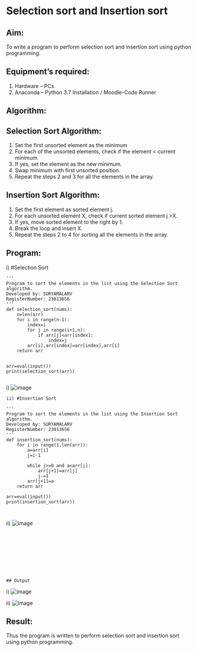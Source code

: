 # Selection sort and Insertion sort
## Aim:
To write a program to perform selection sort and insertion sort using python programming.
## Equipment’s required:
1.	Hardware – PCs
2.	Anaconda – Python 3.7 Installation / Moodle-Code Runner
## Algorithm:
## Selection Sort Algorithm:
1.	Set the first unsorted element as the minimum
2.	For each of the unsorted elements, check if the element < current minimum.
3.	If yes, set the element as the new minimum.
4.	Swap minimum with first unsorted position.
5.	Repeat the steps 2 and 3 for all the elements in the array.
## Insertion Sort Algorithm:
1.	Set the first element as sorted element j.
2.	For each unsorted element X, check if current sorted element j >X.
3.	If yes, move sorted element to the right by 1.
4.	Break the loop and insert X.
5.	Repeat the steps 2 to 4 for sorting all the elements in the array.
## Program:
i)	#Selection Sort
```
''' 
Program to sort the elements in the list using the Selection Sort algorithm.
Developed by: SURYAMALARV
RegisterNumber: 23013656
'''
def selection_sort(nums):
    n=len(arr)
    for i in range(n-1):
        index=i
        for j in range(i+1,n):
            if arr[j]<arr[index]:
                index=j
        arr[i],arr[index]=arr[index],arr[i]
    return arr
    
    
arr=eval(input())
print(selection_sort(arr))
    
```
i)
![image](https://github.com/suryamalarv/Sorting-Algorithm/assets/145742486/c3f95a15-92d7-48b9-83dd-b8cb8815b86e)






```
ii)	#Insertion Sort

```


```
''' 
Program to sort the elements in the list using the Insertion Sort algorithm.
Developed by: SURYAMALARV
RegisterNumber: 23013656
'''
def insertion_sort(nums):
    for i in range(1,len(arr)):
        a=arr[i]
        j=i-1
        
        while j>=0 and a<arr[j]:
            arr[j+1]=arr[j]
            j-=1
        arr[j+1]=a
    return arr
    
arr=eval(input())
print(insertion_sort(arr))
    


```
ii)
![image](https://github.com/suryamalarv/Sorting-Algorithm/assets/145742486/2cfb6b06-14c5-49af-bab9-055977485a6c)


```


    






## Output
```
i)
![image](https://github.com/suryamalarv/Sorting-Algorithm/assets/145742486/e935609a-37f0-495f-8e25-9bf30a54431d)

ii)
![image](https://github.com/suryamalarv/Sorting-Algorithm/assets/145742486/d548d6bd-29b6-4643-bf2f-7d6c65b12a42)












## Result:
Thus the program is written to perform selection sort and insertion sort using python programming.
